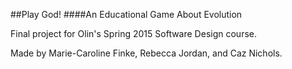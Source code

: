 ##Play God!
####An Educational Game About Evolution

Final project for Olin's Spring 2015 Software Design course.

Made by Marie-Caroline Finke, Rebecca Jordan, and Caz Nichols.
